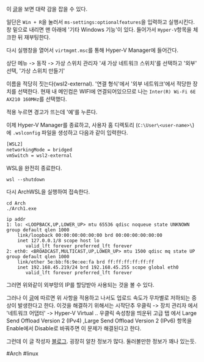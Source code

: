 이 [글](https://ahnbk.dev/?p=316)을 보면 대략 감을 잡을 수 있다. 

일단은 `Win + R`을 눌러서 `ms-settings:optionalfeatures`을 입력하고 실행시킨다.
창 밑으로 내리면 맨 아래에 '기타 Windows 기능'이 있다. 들어가서 `Hyper-V`항목을 체크한 뒤 재부팅한다.

다시 실행창을 열어서 `virtmgmt.msc`를 통해 Hyper-V Manager에 들어간다.

상단 메뉴 -> 동작 -> 가상 스위치 관리자 
'새 가상 네트워크 스위치'를 선택하고 '외부' 선택, '가상 스위치 만들기'

이름을 적당히 짓는다(wsl2-external).
'연결 형식'에서 '외부 네트워크'에서 적당한 장치를 선택한다.
현재 내 메인컴은 WIFI에 연결되어있으므로 나는 `Inter(R) Wi-Fi 6E AX210 160MHz`를 선택했다.

적용 누르면 경고가 뜨는데 '예'를 누른다.

이제 Hyper-V Manager를 종료하고, 사용자 홈 디렉토리 (`C:\User\<user-name>\`)에 `.wslconfig` 파일을 생성하고 다음과 같이 입력한다.

```bash
[WSL2]
networkingMode = bridged
vmSwitch = wsl2-external
```

WSL을 완전히 종료한다.
```
wsl --shutdown
```

다시 ArchWSL을 실행하여 접속한다.
```
cd Arch
./Arch1.exe

ip addr
1: lo: <LOOPBACK,UP,LOWER_UP> mtu 65536 qdisc noqueue state UNKNOWN group default qlen 1000
    link/loopback 00:00:00:00:00:00 brd 00:00:00:00:00:00
    inet 127.0.0.1/8 scope host lo
       valid_lft forever preferred_lft forever
2: eth0: <BROADCAST,MULTICAST,UP,LOWER_UP> mtu 1500 qdisc mq state UP group default qlen 1000
    link/ether 5e:bb:f6:9e:ee:fa brd ff:ff:ff:ff:ff:ff
    inet 192.168.45.219/24 brd 192.168.45.255 scope global eth0
       valid_lft forever preferred_lft forever
```
그러면 위와같이 외부망의 IP를 할당받아 사용되는 것을 볼 수 있다.

그러나 이 [글](https://ahnbk.dev/?p=342)에 따르면 위 사항을 적용하고 나서도 업로드 속도가 무차별로 저하되는 증상이 발생한다고 한다. 이것을 해결하기 위해서는 시작단추 우클릭 -> 장치 관리자 에서 '네트워크 어댑터' -> Hyper-V Virtual .. 우클릭 속성창을 띄운뒤
고급 탭 에서 Large Send Offload Version 2 (IPv4) ,Large Send Offload Version 2 (IPv6) 항목을 Enable에서 Disable로 바꿔주면 이 문제가 해결된다고 한다.

그런데 이 글 작성자 [블로그](https://ahnbk.dev/). 굉장히 알찬 정보가 많다. 둘러볼만한 정보가 꽤나 있는듯.

#Arch #linux 